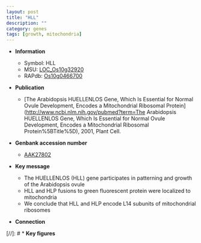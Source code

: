 ```yaml
---
layout: post
title: "HLL"
description: ""
category: genes
tags: [growth, mitochondria]
---
```


* **Information**  
    + Symbol: HLL  
    + MSU: [LOC_Os10g32920](http://rice.uga.edu/cgi-bin/ORF_infopage.cgi?orf=LOC_Os10g32920)  
    + RAPdb: [Os10g0466700](http://rapdb.dna.affrc.go.jp/viewer/gbrowse_details/irgsp1?name=Os10g0466700)  

* **Publication**  
    + [The Arabidopsis HUELLENLOS Gene, Which Is Essential for Normal Ovule Development, Encodes a Mitochondrial Ribosomal Protein](http://www.ncbi.nlm.nih.gov/pubmed?term=The Arabidopsis HUELLENLOS Gene, Which Is Essential for Normal Ovule Development, Encodes a Mitochondrial Ribosomal Protein%5BTitle%5D), 2001, Plant Cell.

* **Genbank accession number**  
    + [AAK27802](http://www.ncbi.nlm.nih.gov/nuccore/AAK27802)

* **Key message**  
    + The HUELLENLOS (HLL) gene participates in patterning and growth of the Arabidopsis ovule
    + HLL and HLP fusions to green fluorescent protein were localized to mitochondria
    + We conclude that HLL and HLP encode L14 subunits of mitochondrial ribosomes

* **Connection**  

[//]: # * **Key figures**  


